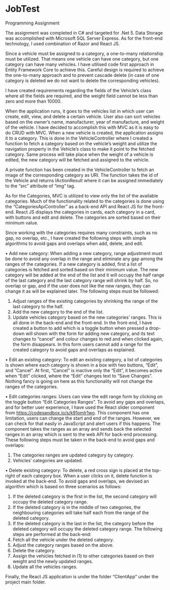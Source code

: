 # JobTest
Programming Assignment

The assignment was completed in C# and targeted for .Net 5. Data Storage was accomplished with Microsoft SQL Server Express. As for the front-end technology, I used combination of Razor and React JS.  

Since a vehicle must be assigned to a category, a one-to-many relationship must be utilized. That means one vehicle can have one category, but one category can have many vehicles. I have utilised code first approach in Entity Framework Core to achieve this. Careful design is required to achieve the one-to-many approach and to prevent cascade delete (in case of one category is deleted we do not want to delete the corresponding vehicles).

I have created requirements regarding the fields of the Vehicle’s class where all the fields are required, and the weight field cannot be less than zero and more than 10000. 

When the application runs, it goes to the vehicles list in which user can create, edit, view, and delete a certain vehicle. User also can sort vehicles based on the owner’s name, manufacturer, year of manufacture, and weight of the vehicle. I have decided to accomplish this with MVC as it is easy to do CRUD with MVC.  When a new vehicle is created, the application assigns it to a category. This is done in the VehicleController where I created a function to fetch a category based on the vehicle’s weight and utilize the navigation property in the Vehicle’s class to make it point to the fetched category. Same process will take place when the weight of a vehicle is edited, the new category will be fetched and assigned to the vehicle. 

A private function has been created in the VehicleController to fetch an image of the corresponding category as URI. The function takes the id of the Vehicle and returns IActionResult where it can be assigned immediately to the “src” attribute of “img” tag. 

As for the Categories, MVC is utilized to view only the list of the available categories. Much of the functionality related to the categories is done using the “CategoriesApiController” as a back-end API and React JS for the front-end. React JS displays the categories in cards, each category in a card, with buttons and edit and delete. The categories are sorted based on their minimum value. 

Since working with the categories requires many constraints, such as no gap, no overlap, etc., I have created the following steps with simple algorithms to avoid gaps and overlaps when add, delete, and edit. 

•	Add new category: 
When adding a new category, range adjustment must be done to avoid any overlap in the range and eliminate any gap among the ranges of the categories. If a new category is added, first a list of categories is fetched and sorted based on their minimum value. The new category will be added at the end of the list and it will occupy the half range of the last category and the last category range will shrink by half. So, no overlap or gap, and if the user does not like the new ranges, they can change it as will be explained later. The following steps must be followed: 
1.	Adjust ranges of the existing categories by shrinking the range of the last category to the half. 
2.	Add the new category to the end of the list. 
3.	Update vehicles category based on the new categories’ ranges. 
This is all done in the back-end and the front-end. In the front-end, I have created a button to add which is a toggle button when pressed a drop-down will shown with the form for adding new category, and its text changes to “cancel” and colour changes to red and when clicked again, the form disappears. In this form users cannot add a range for the created category to avoid gaps and overlaps as explained. 

•	Edit an existing category: 
To edit an existing category, a list of categories is shown where each category is shown in a box with two buttons, “Edit”, and “Cancel”. At first, “Cancel” is inactive only the “Edit”, it becomes active when “Edit” clicked, where the “Edit” changes text to “Save Changes”. Nothing fancy is going on here as this functionality will not change the ranges of the categories. 

•	Edit categories ranges: 
Users can view the edit range form by clicking on the toggle button “Edit Categories Ranges”. To avoid any gaps and overlaps, and for better user experience, I have used the React slider component from https://codesandbox.io/s/k91omlr1wo.  This component has one limitation, users can change the start and end of the ranges. However, we can check for that easily in JavaScript and alert users if this happens. The component takes the ranges as an array and sends back the selected ranges in an array which is sent to the web API for back-end processing. These following steps must be taken in the back-end to avoid gaps and overlaps: 
1.	The categories ranges are updated category by category. 
2.	Vehicles’ categories are updated. 

•	Delete existing category: 
To delete, a red cross sign is placed at the top-right of each category box. When a user clicks on it, delete function is invoked at the back-end. To avoid gaps and overlaps, we devised an algorithm which is based on three scenarios as follows:
1.	If the deleted category is the first in the list, the second category will occupy the deleted category range.
2.	If the deleted category is in the middle of two categories, the neighbouring categories will take half each from the range of the deleted category. 
3.	If the deleted category is the last in the list, the category before the deleted category will occupy the deleted category range. 
The following steps are performed at the back-end: 
1.	Fetch all the vehicle under the deleted category. 
2.	Adjust the category ranges based on the above. 
3.	Delete the category. 
4.	Assign the vehicles fetched in (1) to other categories based on their weight and the newly updated ranges. 
5.	Update all the vehicles ranges. 

Finally, the React JS application is under the folder “ClientApp” under the project main folder. 
